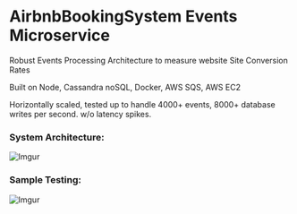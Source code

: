 # AirbnbBookingSystem Events Microservice

Robust Events Processing Architecture to measure website Site Conversion Rates

Built on Node, Cassandra noSQL, Docker, AWS SQS, AWS EC2

Horizontally scaled, tested up to handle 4000+ events, 8000+ database writes per second.
w/o latency spikes.

### System Architecture:
![Imgur](https://i.imgur.com/Z6UltiO.png)

### Sample Testing:
![Imgur](https://i.imgur.com/dJZ26TN.png)
